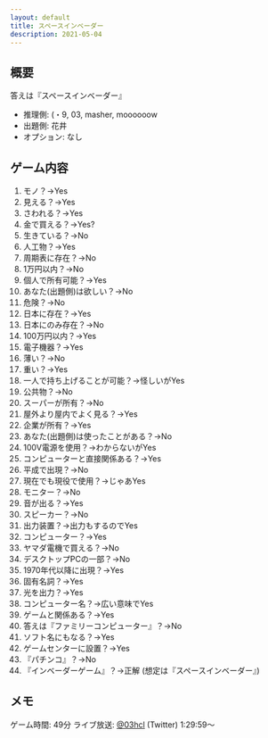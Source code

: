 ```yaml
---
layout: default
title: スペースインベーダー
description: 2021-05-04
---
```


## 概要

答えは『スペースインベーダー』

- 推理側: (・9, 03, masher, moooooow
- 出題側: 花井
- オプション: なし

## ゲーム内容

1. モノ？→Yes
2. 見える？→Yes
3. さわれる？→Yes
4. 金で買える？→Yes?
5. 生きている？→No
6. 人工物？→Yes
7. 周期表に存在？→No
8. 1万円以内？→No
9. 個人で所有可能？→Yes
10. あなた(出題側)は欲しい？→No
11. 危険？→No
12. 日本に存在？→Yes
13. 日本にのみ存在？→No
14. 100万円以内？→Yes
15. 電子機器？→Yes
16. 薄い？→No
17. 重い？→Yes
18. 一人で持ち上げることが可能？→怪しいがYes
19. 公共物？→No
20. スーパーが所有？→No
21. 屋外より屋内でよく見る？→Yes
22. 企業が所有？→Yes
23. あなた(出題側)は使ったことがある？→No
24. 100V電源を使用？→わからないがYes
25. コンピューターと直接関係ある？→Yes
26. 平成で出現？→No
27. 現在でも現役で使用？→じゃあYes
28. モニター？→No
29. 音が出る？→Yes
30. スピーカー？→No
31. 出力装置？→出力もするのでYes
32. コンピューター？→Yes
33. ヤマダ電機で買える？→No
34. デスクトップPCの一部？→No
35. 1970年代以降に出現？→Yes
36. 固有名詞？→Yes
37. 光を出力？→Yes
38. コンピューター名？→広い意味でYes
39. ゲームと関係ある？→Yes
40. 答えは『ファミリーコンピューター』？→No
41. ソフト名にもなる？→Yes
42. ゲームセンターに設置？→Yes
43. 『パチンコ』？→No
44. 『インベーダーゲーム』？→正解 (想定は『スペースインベーダー』)

## メモ

ゲーム時間: 49分
ライブ放送: [@03hcl](https://twitter.com/i/broadcasts/1yNGaWOZRdNxj?t=1h29m59s) (Twitter) 1:29:59～
